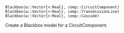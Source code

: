 ```
Blackbox(ω::Vector{<:Real}, comp::CircuitComponent)
Blackbox(ω::Vector{<:Real}, comp::TransmissionLine)
Blackbox(ω::Vector{<:Real}, comp::Cascade)
```

Create a Blackbox model for a CircuitComponent.
